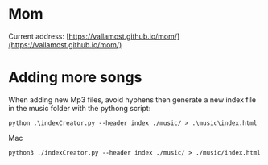 ﻿# Mom

Current address:
[https://vallamost.github.io/mom/](https://vallamost.github.io/mom/)

# Adding more songs

When adding new Mp3 files, avoid hyphens
then generate a new index file in the music folder with the pythong script:
```
python .\indexCreator.py --header index ./music/ > .\music\index.html
```

Mac
```
python3 ./indexCreator.py --header index ./music/ > ./music/index.html
```

